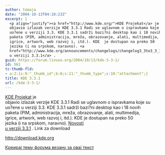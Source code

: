 ```yaml
---
author: tomaja
date: "2004-10-13T04:10:23Z"
excerpt: |
  <p align="justify"><a href="http://www.kde.org/">KDE Projekat</a> je
  objavio izlazak verzije KDE 3.3.1 Radi se uglavnom o ispravkama koje su
  uo?ene u verziji 3.3. KDE 3.3.1 sadrži bazi?ni desktop kao i 18 novih
  paketa (PIM, administracija, mreža, obrazovanje, alati, multimedija,
  igrice, artwork, web razvoj i, itd.). KDE  je dostupan na preko 50
  jezika (i na srpskom, naravno). <a
  href="http://www.kde.org/announcements/changelogs/changelog3_3to3_3_1.php">Novosti
  u verziji 3.3.1</a> .
guid: https://forum.linuxo.org/2004/10/13/kde-3-3-1/
id: 561
tc-thumb-fld:
- a:2:{s:9:"_thumb_id";b:0;s:11:"_thumb_type";s:10:"attachment";}
title: KDE 3.3.1
url: /kde-3-3-1/
---
```

<p align="justify">
  <a href="http://www.kde.org/">KDE Projekat</a> je<br /> objavio izlazak verzije KDE 3.3.1 Radi se uglavnom o ispravkama koje su<br /> uo?ene u verziji 3.3. KDE 3.3.1 sadrži bazi?ni desktop kao i 18 novih<br /> paketa (PIM, administracija, mreža, obrazovanje, alati, multimedija,<br /> igrice, artwork, web razvoj i, itd.). KDE je dostupan na preko 50<br /> jezika (i na srpskom, naravno). <a
href="http://www.kde.org/announcements/changelogs/changelog3_3to3_3_1.php">Novosti<br /> u verziji 3.3.1</a> . <!--break-->Link za download 
  
  <a href="http://download.kde.org/stable/3.3.1/">http://download.kde.org</a><br /> </userdefined>
</p>

[Креирај тему форума везану за овај текст](https://linuxo.org/nova-tema-na-forumu/?se_pid=561)